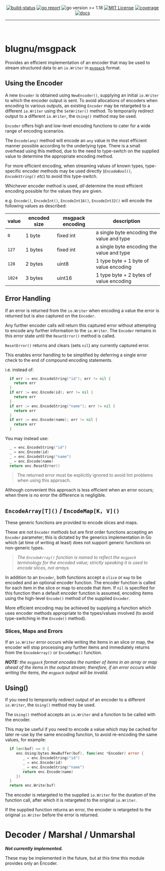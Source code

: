 <div align="center" style="margin-bottom:20px">
  <!-- <img src=".assets/banner.png" alt="logger" /> -->
  <div align="center">
    <a href="https://github.com/blugnu/msgpack/actions/workflows/qa.yml"><img alt="build-status" src="https://github.com/blugnu/msgpack/actions/workflows/qa.yml/badge.svg?branch=master&style=flat-square"/></a>
    <a href="https://goreportcard.com/report/github.com/blugnu/msgpack" ><img alt="go report" src="https://goreportcard.com/badge/github.com/blugnu/msgpack"/></a>
    <a><img alt="go version >= 1.18" src="https://img.shields.io/github/go-mod/go-version/blugnu/msgpack?style=flat-square"/></a>
    <a href="https://github.com/blugnu/msgpack/blob/master/LICENSE"><img alt="MIT License" src="https://img.shields.io/github/license/blugnu/msgpack?color=%234275f5&style=flat-square"/></a>
    <a href="https://coveralls.io/github/blugnu/magpack?branch=master"><img alt="coverage" src="https://img.shields.io/coveralls/github/blugnu/msgpack?style=flat-square"/></a>
    <a href="https://pkg.go.dev/github.com/blugnu/msgpack"><img alt="docs" src="https://pkg.go.dev/badge/github.com/blugnu/msgpack"/></a>
    <hr/>
  </div>
</div>

<br>

# blugnu/msgpack

Provides an efficient implementation of an encoder that may be used to stream structured data to an `io.Writer` in [`msgpack`](https://msgpack.org) format.

## Using the Encoder

A new `Encoder` is obtained using `NewEncoder()`,  supplying an initial `io.Writer` to which the encoder output is sent.  To avoid allocations of encoders when encoding to various outputs, an existing `Encoder` may be retargeted to a different `io.Writer` using the `SetWriter()` method.  To temporarily redirect output to a different `io.Writer`, the `Using()` method may be used.

`Encoder` offers high and low-level encoding functions to cater for a wide range of encoding scenarios.

The `Encode(any)` method will encode an `any` value in the most efficient manner possible according to the underlying type.  There is a small overhead using this method, due to the need to type-switch on the supplied value to determine the appropriate encoding method.

For more efficient encoding, when streaming values of known types, type-specific encoder methods may be used directly (_`EncodeBool()`, `EncodeString()` etc_) to avoid this type-switch.

Whichever encoder method is used, _all_ determine the most efficient encoding possible for the values they are given.

e.g. `Encode()`, `EncodeInt()`, `EncodeInt16()`, `EncodeInt32()` will encode the following values as described:

| value  | encoded size | msgpack encoding | description |
| -- | --| -- | -- |
| `0`    | 1 byte       | fixed int | a single byte encoding the value and type |
| `127`  | 1 bytes      | fixed int | a single byte encoding the value and type |
| `128`  | 2 bytes      | uint8 | 1 type byte + 1 byte of value encoding |
| `1024` | 3 bytes      | uint16 | 1 type byte + 2 bytes of value encoding |

## Error Handling

If an error is returned from the `io.Writer` when encoding a value the error is returned but is also captured on the `Encoder`.

Any further encoder calls will return this captured error without attempting to encode any further information to the `io.Writer`.  The `Encoder` remains in this error state until the `ResetError()` method is called.

`ResetError()` returns and clears (sets `nil`) any currently captured error.

This enables error handling to be simplified by deferring a single error check to the end of compound encoding statements.

i.e. instead of:

```go
  if err := enc.EncodeString("id"); err != nil {
    return err
  } 
  if err := enc.Encode(id); err != nil {
    return err
  } 
  if err := enc.EncodeString("name"); err != nil {
    return err
  } 
  if err := enc.Encode(name); err != nil {
    return err
  }
```

You may instead use:

```go
  _ = enc.EncodeString("id")
  _ = enc.Encode(id)
  _ = enc.EncodeString("name")
  _ = enc.Encode(name)
  return enc.ResetError()
```

> The returned error must be explicitly ignored to avoid lint problems when using this approach.

Although convenient this approach is less efficient when an error occurs; when there is no error the difference is negligible.

## `EncodeArray[T]()` / `EncodeMap[K, V]()`
These generic functions are provided to encode slices and maps.

These are not `Encoder` _methods_ but are first order functions accepting an `Encoder` parameter; this is dictated by the generics implementation in Go which (at time of writing at least) does not support generic functions on non-generic types.   

> _The `EncodeArray()` function is named to reflect the `msgpack` terminology for the encoded value; strictly speaking it is used to encode slices, not arrays._

In addition to an `Encoder`, both functions accept a `slice` or `map` to be encoded and an optional encoder function.  The encoder function is called for each item in the slice or map to encode that item.  If `nil` is specified for this function then a default encoder function is assumed, encoding items using the high-level `Encode()` method of the supplied `Encoder`.

More efficient encoding may be achieved by supplying a function which uses encoder methods appropriate to the types/values involved (to avoid type-switching in the `Encode()` method).

### Slices, Maps and Errors
If an `io.Writer` error occurs while writing the items in an slice or map, the encoder will stop processing any further items and immediately returns from the `EncodeArray()` or `EncodeMap()` function.

_**NOTE:** the `msgpack` format encodes the number of items in an array or map ahead of the items in the output stream; therefore, if an error occurs while writing the items, the `msgpack` output will be invalid._

## Using()

If you need to temporarily redirect output of an encoder to a different `io.Writer`, the `Using()` method may be used.

The `Using()` method accepts an `io.Writer` and a function to be called with the encoder.

This may be useful if you need to encode a value which may be cached for later re-use by the same encoding function, to avoid re-encoding the same values, for example:

```go
  if len(buf) == 0 {
     enc.Using(bytes.NewBuffer(buf), func(enc *Encoder) error {
        _ = enc.EncodeString("id")
        _ = enc.Encode(id)
        _ = enc.EncodeString("name")
        return enc.Encode(name)
     })
  }
  return enc.Write(buf)
```

The encoder is retargeted to the supplied `io.Writer` for the duration of the function call, after which it is retargeted to the original `io.Writer`.

If the supplied function returns an error, the encoder is retargeted to the original `io.Writer` before the error is returned.

# Decoder / Marshal / Unmarshal

_**Not currently implemented.**_

These may be implemented in the future, but at this time this module provides only an Encoder.